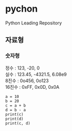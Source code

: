 # pychon
Python Leading Repository

## 자료형
### 숫자형
정수 : 123, -20, 0  
실수 : 123.45, -4321.5, 6.08e9  
8진수 : 0o456, 0o123  
16진수 : 0xFF, 0x0D, 0x0A

~~~
a = 10  
b = 20  
c = a + b  
d = b - a  
print(c)  
print(d)  
print(c, d)
~~~
